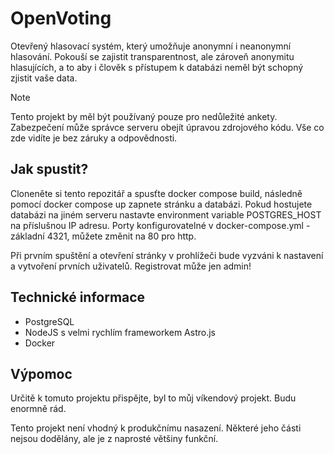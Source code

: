 # OpenVoting
Otevřený hlasovací systém, který umožňuje anonymní i neanonymní hlasování. Pokouší se zajistit transparentnost, ale zároveň anonymitu hlasujících, a to aby i člověk s přístupem k databázi neměl být schopný zjistit vaše data.

> [!NOTE]
> Tento projekt by měl být používaný pouze pro nedůležité ankety. Zabezpečení může správce serveru obejít úpravou zdrojového kódu. Vše co zde vidíte je bez záruky a odpovědnosti.

## Jak spustit?
Cloneněte si tento repozitář a spusťte docker compose build, následně pomocí docker compose up zapnete stránku a databázi. Pokud hostujete databázi na jiném serveru nastavte environment variable POSTGRES_HOST na příslušnou IP adresu. Porty konfigurovatelné v docker-compose.yml - základní 4321, můžete změnit na 80 pro http.

Při prvním spuštění a otevření stránky v prohlížeči bude vyzváni k nastavení a vytvoření prvních uživatelů. Registrovat může jen admin!
## Technické informace
* PostgreSQL
* NodeJS s velmi rychlím frameworkem Astro.js
* Docker

## Výpomoc
Určitě k tomuto projektu přispějte, byl to můj víkendový projekt. Budu enormně rád.

Tento projekt není vhodný k produkčnímu nasazení. Některé jeho části nejsou dodělány, ale je z naprosté většiny funkční.